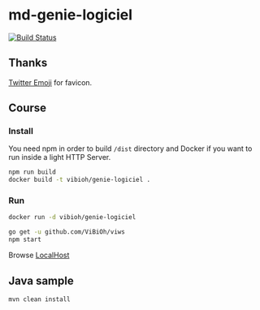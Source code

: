# md-genie-logiciel

[![Build Status](https://travis-ci.org/ViBiOh/genie-logiciel.svg?branch=master)](https://travis-ci.org/ViBiOh/genie-logiciel)

## Thanks

[Twitter Emoji](https://github.com/twitter/twemoji) for favicon.

## Course

### Install

You need npm in order to build `/dist` directory and Docker if you want to run inside a light HTTP Server.

```bash
npm run build
docker build -t vibioh/genie-logiciel .
```

### Run

```bash
docker run -d vibioh/genie-logiciel
```

```bash
go get -u github.com/ViBiOh/viws
npm start
```

Browse [LocalHost](http://localhost:1080)

## Java sample

```bash
mvn clean install
```
